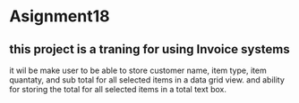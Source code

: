 # Asignment18

## this project is a traning for using Invoice systems

it wil be make user to be able to store customer name, item type, item quantaty, and sub total for all selected items in a data grid view.
and ability for storing the total for all selected items in a total text box.